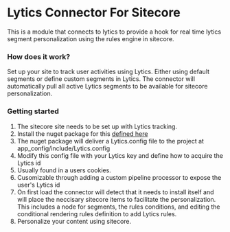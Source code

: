 # Lytics Connector For Sitecore
This is a module that connects to lytics to provide a hook for real time lytics segment personalization using the rules engine in sitecore.
### How does it work?
Set up your site to track user activities using Lytics.  Either using default segments or define custom segments in Lytics.  The connector will automatically pull all active Lytics segments to be available for sitecore personalization.
### Getting started
1.  The sitecore site needs to be set up with Lytics tracking.
2.  Install the nuget package for this [defined here](https://www.nuget.org/packages/LyticsSitecoreConnector/)
3.  The nuget package will deliver a Lytics.config file to the project at app_config/include/Lytics.config
4.  Modify this config file with your Lytics key and define how to acquire the Lytics id
  1.  Usually found in a users cookies.
  2.  Cusomizable through adding a custom pipeline processor to expose the user's Lytics id
5.  On first load the connector will detect that it needs to install itself and will place the neccisary sitecore items to facilitate the personalization.  This includes a node for segments, the rules conditions, and editing the conditional rendering rules definition to add Lytics rules.
6.  Personalize your content using sitecore.
